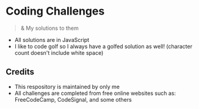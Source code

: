 # Coding Challenges

> & My solutions to them

* All solutions are in JavaScript
* I like to code golf so I always have a golfed solution as well! (character count doesn't include white space)

## Credits

* This respository is maintained by only me
* All challenges are completed from free online websites such as: FreeCodeCamp, CodeSignal, and some others